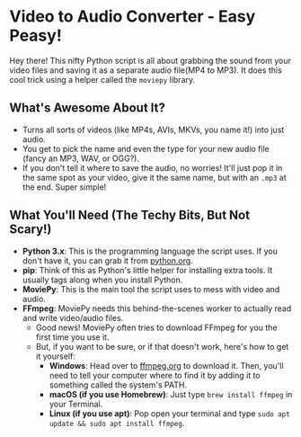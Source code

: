 # Video to Audio Converter - Easy Peasy!

Hey there! This nifty Python script is all about grabbing the sound from your video files and saving it as a separate audio file(MP4 to MP3). It does this cool trick using a helper called the `moviepy` library.

## What's Awesome About It?

-   Turns all sorts of videos (like MP4s, AVIs, MKVs, you name it!) into just audio.
-   You get to pick the name and even the type for your new audio file (fancy an MP3, WAV, or OGG?).
-   If you don't tell it where to save the audio, no worries! It'll just pop it in the same spot as your video, give it the same name, but with an `.mp3` at the end. Super simple!

## What You'll Need (The Techy Bits, But Not Scary!)

-   **Python 3.x**: This is the programming language the script uses. If you don't have it, you can grab it from [python.org](https://www.python.org/downloads/).
-   **pip**: Think of this as Python's little helper for installing extra tools. It usually tags along when you install Python.
-   **MoviePy**: This is the main tool the script uses to mess with video and audio.
-   **FFmpeg**: MoviePy needs this behind-the-scenes worker to actually read and write video/audio files.
    -   Good news! MoviePy often tries to download FFmpeg for you the first time you use it.
    -   But, if you want to be sure, or if that doesn't work, here's how to get it yourself:
        -   **Windows**: Head over to [ffmpeg.org](https://ffmpeg.org/download.html) to download it. Then, you'll need to tell your computer where to find it by adding it to something called the system's PATH.
        -   **macOS (if you use Homebrew)**: Just type `brew install ffmpeg` in your Terminal.
        -   **Linux (if you use apt)**: Pop open your terminal and type `sudo apt update && sudo apt install ffmpeg`.

